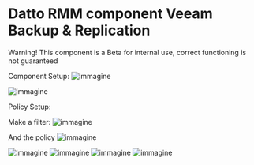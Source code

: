# Datto RMM component Veeam Backup & Replication

Warning!
This component is a Beta for internal use, correct functioning is not guaranteed

Component Setup:
![immagine](https://github.com/user-attachments/assets/b0044e6a-73eb-4999-a743-0e206d3c4f2e)

![immagine](https://github.com/user-attachments/assets/eb6d892e-e1cb-4636-a340-995915f79f34)

Policy Setup:

Make a filter:
![immagine](https://github.com/user-attachments/assets/1ffd6a62-ff92-497b-afd6-162bf66f4c9a)


And the policy
![immagine](https://github.com/user-attachments/assets/09656e17-3b63-43bb-b83e-c1adf9cd93a9)


![immagine](https://github.com/user-attachments/assets/8a61aaff-0aa8-4bfc-a3df-305a66aab79d)
![immagine](https://github.com/user-attachments/assets/46a46fed-01f1-4b76-a615-82b87e68c9a4)
![immagine](https://github.com/user-attachments/assets/7aebee9e-7b09-4b72-9838-a67fc2b46668)
![immagine](https://github.com/user-attachments/assets/dc729b17-110b-4543-bdf9-fc694e901c2f)


